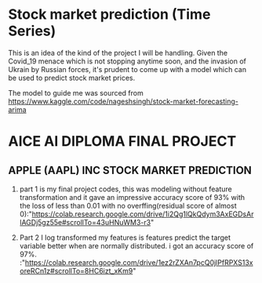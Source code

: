   # Stock market prediction (Time Series)
  
  This is an idea of the kind of the project I will be handling.
  Given the Covid_19 menace which is not stopping anytime soon, and the invasion of Ukrain by Russian forces, it's prudent to come up with a model which can be used to predict stock market prices.
  
 The model to guide me was sourced from https://www.kaggle.com/code/nageshsingh/stock-market-forecasting-arima
 
#  AICE AI DIPLOMA FINAL PROJECT 

## APPLE (AAPL) INC STOCK MARKET PREDICTION

1. part 1 is my final project codes, this was modeling without feature transformation and it gave an impressive accuracy score of 93% with the loss of less than 0.01 with no overffing(residual score of almost 0):"https://colab.research.google.com/drive/1i2Qg1lQkQdym3AxEGDsArlAGDj5gz55e#scrollTo=43uHNuWM3-r3"

2. Part 2 I log transformed my features is features predict the target variable better when are normally distributed. i got an accuracy score of 97%. :"https://colab.research.google.com/drive/1ez2rZXAn7pcQ0jlPfRPXS13xoreRCn1z#scrollTo=8HC6izt_xKm9"
 
 
